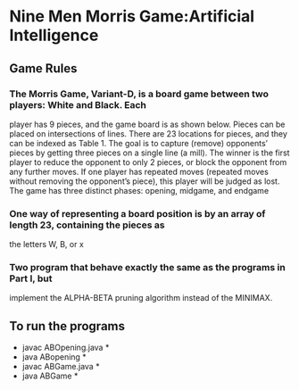 # Nine Men Morris Game:Artificial Intelligence 
## Game Rules 
### The Morris Game, Variant-D, is a board game between two players: White and Black. Each
player has 9 pieces, and the game board is as shown below. Pieces can be placed on
intersections of lines. There are 23 locations for pieces, and they can be indexed as Table 1. The
goal is to capture (remove) opponents’ pieces by getting three pieces on a single line (a mill).
The winner is the first player to reduce the opponent to only 2 pieces, or block the
opponent from any further moves. If one player has repeated moves (repeated moves
without removing the opponent’s piece), this player will be judged as lost. The game has three
distinct phases: opening, midgame, and endgame
### One way of representing a board position is by an array of length 23, containing the pieces as
the letters W, B, or x

### Two program that behave exactly the same as the programs in Part I, but
implement the ALPHA-BETA pruning algorithm instead of the MINIMAX. 

## To run the programs 
* javac ABOpening.java *
* java ABopening *
* javac ABGame.java *
* java ABGame *
